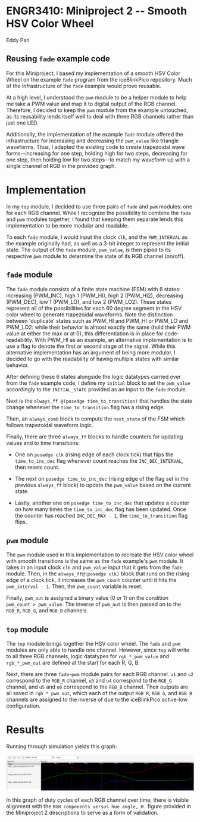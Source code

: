
# ENGR3410: Miniproject 2 -- Smooth HSV Color Wheel 
Eddy Pan

## Reusing `fade` example code
For this Miniproject, I based my implementation of a smooth HSV Color Wheel on the example `fade` program from the iceBlinkPico repository. Much of the infrastructure of the `fade` example would prove reusable. 

At a high level, I understood the `pwm` module to be a helper module to help me take a PWM value and map it to digital output of the RGB channel. Therefore, I decided to keep the `pwm` module from the example untouched, as its reusability lends itself well to deal with three RGB channels rather than just one LED.

Additionally, the implementation of the example `fade` module offered the infrastructure for increasing and decreasing the `pwm_value` like triangle waveforms. Thus, I adapted the existing code to create trapezoidal wave forms--increasing for one step, holding high for two steps, decreasing for one step, then holding low for two steps--to match my waveform up with a single channel of RGB in the provided graph.

# Implementation
In my `top` module, I decided to use three pairs of `fade` and `pwm` modules: one for each RGB channel. While I recognize the possibility to combine the `fade` and `pwm` modules together, I found that keeping them separate lends this implementation to be more modular and readable. 

To each `fade` module, I would input the clock `clk`, and the `PWM_INTERVAL` as the example originally had, as well as a 3-bit integer to represent the initial state. The output of the `fade` module, `pwm_value`, is then piped to its respective `pwm` module to determine the state of its RGB channel (on/off).

## `fade` module
The `fade` module consists of a finite state machine (FSM) with 6 states: increasing (PWM_INC), high 1 (PWM_HI), high 2 (PWM_HI2), decreasing (PWM_DEC), low 1 (PWM_LO), and low 2 (PWM_LO2). These states represent all of the possibilities for each 60 degree segment in the HSV color wheel to generate trapezoidal waveforms. Note the distinction between 'duplicate' states such as PWM_HI and PWM_HI or PWM_LO and PWM_LO2: while their behavior is almost exactly the same (hold their PWM value at either the max or at 0), this differentiation is in place for code-readability. With PWM_HI as an example, an alternative implementation is to use a flag to denote the first or second stage of the signal. While this alternative implementation has an argument of being more modular, I decided to go with the readability of having multiple states with similar behavior.

After defining these 6 states alongside the logic datatypes carried over from the `fade` example code, I define my `initial` block to set the `pwm_value` accordingly to the `INITIAL_STATE` provided as an input to the `fade` module. 

Next is the `always_ff @(posedge time_to_transition)` that handles the state change whenever the `time_to_transition` flag has a rising edge.

Then, an `always_comb` block to compute the `next_state` of the FSM which follows trapezoidal waveform logic.

Finally, there are three `always_ff` blocks to handle counters for updating values and to time transitions: 

- One on `posedge clk` (rising edge of each clock tick) that flips the `time_to_inc_dec` flag whenever count reaches the `INC_DEC_INTERVAL`, then resets count.

- The next on `posedge time_to_inc_dec` (rising edge of the flag set in the previous `always_ff` block) to update the `pwm_value` based on the current state.

- Lastly, another one on `posedge time_to_inc_dec` that updates a counter on how many times the `time_to_inc_dec` flag has been updated. Once the counter has reached `INC_DEC_MAX - 1`, the `time_to_transition` flag flips.


## `pwm` module
The `pwm` module used in this implementation to recreate the HSV color wheel with smooth transitions is the same as the `fade` example's `pwm` module. It takes in an input clock `clk`  and `pwm_value` input that it gets from the `fade` module. Then, in the `always_ff@(posedge clk)` block that runs on the rising edge of a clock tick, it increases the `pwm_count` counter until it hits the `pwm_interval - 1`. Then, the `pwm_count` variable is reset.

Finally, `pwm_out`  is assigned a binary value (0 or 1) on the condition `pwm_count > pwm_value`. The inverse of `pwm_out` is then passed on to the `RGB_R`, `RGB_G`, and `RGB_B` channels.


## `top` module
The `top` module brings together the HSV color wheel. The `fade` and `pwm` modules are only able to handle one channel. However, since `top` will write to all three RGB channels, logic datatypes for `rgb_*_pwm_value` and `rgb_*_pwm_out` are defined at the start for each R, G, B.

Next, there are three `fade`-`pwm` module pairs for each RGB channel. `u1` and `u2` correspond to the `RGB_R` channel, `u3` and `u4` correspond to the `RGB_G` channel, and `u5` and `u6` correspond to the `RGB_B` channel. Their outputs are all saved in `rgb_*_pwm_out`, which each of the output `RGB_R`, `RGB_G`, and `RGB_B` channels are assigned to the inverse of due to the iceBlinkPico active-low configuration.

# Results
Running through simulation yields this graph:

![graph](gtkwave_simulation_plot.png "RGB components versus hue angle, H.")

In this graph of duty cycles of each RGB channel over time, there is visible alignment with the `RGB components versus hue angle, H.` figure provided in the Miniproject 2 descriptions to serve as a form of validation.